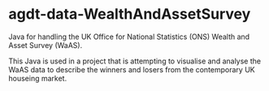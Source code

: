 # agdt-data-WealthAndAssetSurvey
Java for handling the UK Office for National Statistics (ONS) Wealth and Asset Survey (WaAS).

This Java is used in a project that is attempting to visualise and analyse the WaAS data to describe the winners and losers from the contemporary UK houseing market.
